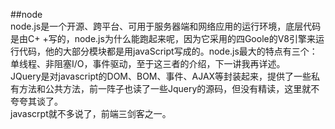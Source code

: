   ##node  
  node.js是一个开源、跨平台、可用于服务器端和网络应用的运行环境，底层代码是由C+ +写的，node.js为什么能跑起来呢，因为它采用的四Goole的V8引擎来运行代码，他的大部分模块都是用javaScript写成的。node.js最大的特点有三个：单线程、非阻塞I/O，事件驱动，至于这三者的介绍，下一讲我再详述。  
  JQuery是对javascript的DOM、BOM、事件、AJAX等封装起来，提供了一些私有方法和公共方法，前一阵子也读了一些Jquery的源码，但没有精读，这里就不夸夸其谈了。  
  javascrpt就不多说了，前端三剑客之一。  
